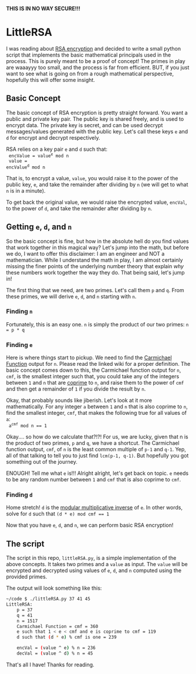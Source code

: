 **THIS IS IN NO WAY SECURE!!!**

# LittleRSA
I was reading about [RSA encryption](https://en.wikipedia.org/wiki/RSA_(cryptosystem)) 
and decided to write a small python script
that implements the basic mathematical principals used in the process. This is
purely meant to be a proof of concept! The primes in play are waaayyy too small, 
and the process is far from efficient.
BUT, if you just want to see what is going on from a rough mathematical
perspective, hopefully this will offer some insight.

## Basic Concept
The basic concept of RSA encryption is pretty straight forward. You want a
public and private key pair. The public key is shared freely, and is used to
encrypt data. The private key is secret, and can be used decrypt messages/values
generated with the public key. Let's call these keys `e` and `d` for encrypt
and decrypt respectively.

RSA relies on a key pair `e` and `d` such that:
<br><code> encValue =  value<sup>e</sup> mod n </code>
<br><code> value    =  encValue<sup>d</sup> mod n </code>

That is, to encrypt a value, `value`, you would raise it to the power of the
public key, `e`, and take the remainder after dividing by `n` (we will get to
what `n` is in a minute).

To get back the original value, we would raise the encrypted value, `encVal`,
to the power of `d`, and take the remainder after dividing by `n`.

## Getting `e`, `d`, and `n`
So the basic concept is fine, but how in the absolute hell do you find values
that work together in this magical way? Let's jump into the math, but before we
do, I want to offer this disclaimer: I am an engineer and NOT a mathematician.
While I understand the math in play, I am almost certainly missing the finer
points of the underlying number theory that explain *why* these numbers work
together the way they do. That being said, let's jump in!

The first thing that we need, are two primes. Let's call them `p` and `q`. From
these primes, we will derive `e`, `d`, and `n` starting with `n`.

### Finding `n`
Fortunately, this is an easy one. `n` is simply the product of our two primes:
`n = p * q`

### Finding `e`
Here is where things start to pickup. We need to find the [Carmichael Function](https://en.wikipedia.org/wiki/Carmichael_function)
output for `n`. Please read the linked wiki for a proper definition. The basic
concept comes down to this, the Carmichael function output for `n`, `cmf`, is 
the smallest integer such that, you could take any of the integers between `1`
and `n` that are [coprime](https://en.wikipedia.org/wiki/Coprime_integers) to
`n`, and raise them to the power of `cmf` and then get a remainder of `1` if
you divide the result by `n`.

Okay, that probably sounds like jiberish. Let's look at it more mathematically.
For any integer `a` between `1` and `n` that is also coprime to `n`, find the
smallest integer, `cmf`, that makes the following true for all values of `a`:
<br><code> a<sup>cmf</sup> mod n == 1 </code>

Okay.... so how do we calculate that?!?! For us, we are lucky, given that n is
the product of two primes, `p` and `q`, we have a shortcut. The Carmichael
function output, `cmf`, of `n` is the least common multiple of `p-1` and `q-1`.
Yep, all of that talking to tell you to just find `lcm(p-1, q-1)`. But hopefully
you got something out of the journey. 

ENOUGH! Tell me what `e` is!!! Alright alright, let's get back on topic. `e`
needs to be any random number between `1` and `cmf` that is also coprime to `cmf`.

### Finding `d`
Home stretch! `d` is the [modular multiplicative inverse](https://en.wikipedia.org/wiki/Modular_multiplicative_inverse)
of `e`. In other words, solve for `d` such that `(d * e) mod cmf == 1`

Now that you have `e`, `d`, and `n`, we can perform basic RSA encryption!

## The script
The script in this repo, `littleRSA.py`, is a simple implementation of the
above concepts. It takes two primes and a `value` as input. The `value` will
be encrypted and decrypted using values of `e`, `d`, and `n` computed using the
provided primes.

The output will look something like this:
``` bash
~/code $ ./littleRSA.py 37 41 45
LittleRSA:
    p = 37
    q = 41
    n = 1517
    Carmichael Function = cmf = 360
    e such that 1 < e < cmf and e is coprime to cmf = 119
    d such that (d * e) % cmf is one = 239

    encVal = (value ^ e) % n = 236
    decVal = (value ^ d) % n = 45
```

That's all I have! Thanks for reading.
